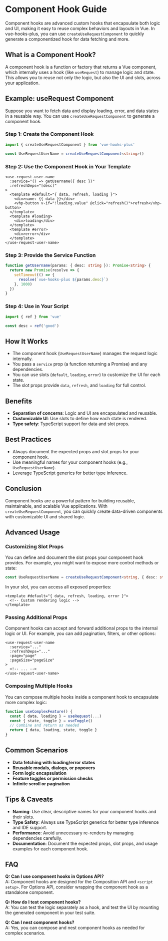 # Component Hook Guide

Component hooks are advanced custom hooks that encapsulate both logic and UI, making it easy to reuse complex behaviors and layouts in Vue. In vue-hooks-plus, you can use `createUseRequestComponent` to quickly generate a componentized hook for data fetching and more.

## What is a Component Hook?

A component hook is a function or factory that returns a Vue component, which internally uses a hook (like `useRequest`) to manage logic and state. This allows you to reuse not only the logic, but also the UI and slots, across your application.

## Example: useRequest Component

Suppose you want to fetch data and display loading, error, and data states in a reusable way. You can use `createUseRequestComponent` to generate a component hook.

### Step 1: Create the Component Hook

```ts
import { createUseRequestComponent } from 'vue-hooks-plus'

const UseRequestUserName = createUseRequestComponent<string>()
```

### Step 2: Use the Component Hook in Your Template

```vue
<use-request-user-name
  :service="() => getUsername({ desc })"
  :refreshDeps="[desc]"
>
  <template #default="{ data, refresh, loading }">
    <div>name: {{ data }}</div>
    <vhp-button v-if="!loading.value" @click="refresh()">refresh</vhp-button>
  </template>
  <template #loading>
    <div>loading</div>
  </template>
  <template #error>
    <div>error</div>
  </template>
</use-request-user-name>
```

### Step 3: Provide the Service Function

```ts
function getUsername(params: { desc: string }): Promise<string> {
  return new Promise(resolve => {
    setTimeout(() => {
      resolve(`vue-hooks-plus ${params.desc}`)
    }, 1000)
  })
}
```

### Step 4: Use in Your Script

```ts
import { ref } from 'vue'

const desc = ref('good')
```

## How It Works

- The component hook (`UseRequestUserName`) manages the request logic internally.
- You pass a `service` prop (a function returning a Promise) and any dependencies.
- You can use slots (`default`, `loading`, `error`) to customize the UI for each state.
- The slot props provide `data`, `refresh`, and `loading` for full control.

## Benefits

- **Separation of concerns**: Logic and UI are encapsulated and reusable.
- **Customizable UI**: Use slots to define how each state is rendered.
- **Type safety**: TypeScript support for data and slot props.

## Best Practices

- Always document the expected props and slot props for your component hook.
- Use meaningful names for your component hooks (e.g., `UseRequestUserName`).
- Leverage TypeScript generics for better type inference.

## Conclusion

Component hooks are a powerful pattern for building reusable, maintainable, and scalable Vue applications. With `createUseRequestComponent`, you can quickly create data-driven components with customizable UI and shared logic.

## Advanced Usage

### Customizing Slot Props

You can define and document the slot props your component hook provides. For example, you might want to expose more control methods or state:

```ts
const UseRequestUserName = createUseRequestComponent<string, { desc: string }>()
```

In your slot, you can access all exposed properties:

```vue
<template #default="{ data, refresh, loading, error }">
  <!-- Custom rendering logic -->
</template>
```

### Passing Additional Props

Component hooks can accept and forward additional props to the internal logic or UI. For example, you can add pagination, filters, or other options:

```vue
<use-request-user-name
  :service="..."
  :refreshDeps="..."
  :page="page"
  :pageSize="pageSize"
>
  <!-- ... -->
</use-request-user-name>
```

### Composing Multiple Hooks

You can compose multiple hooks inside a component hook to encapsulate more complex logic:

```ts
function useComplexFeature() {
  const { data, loading } = useRequest(...)
  const { state, toggle } = useToggle()
  // Combine and return as needed
  return { data, loading, state, toggle }
}
```

## Common Scenarios

- **Data fetching with loading/error states**
- **Reusable modals, dialogs, or popovers**
- **Form logic encapsulation**
- **Feature toggles or permission checks**
- **Infinite scroll or pagination**

## Tips & Caveats

- **Naming**: Use clear, descriptive names for your component hooks and their slots.
- **Type Safety**: Always use TypeScript generics for better type inference and IDE support.
- **Performance**: Avoid unnecessary re-renders by managing dependencies carefully.
- **Documentation**: Document the expected props, slot props, and usage examples for each component hook.

## FAQ

**Q: Can I use component hooks in Options API?**  
A: Component hooks are designed for the Composition API and `<script setup>`. For Options API, consider wrapping the component hook as a standalone component.

**Q: How do I test component hooks?**  
A: You can test the logic separately as a hook, and test the UI by mounting the generated component in your test suite.

**Q: Can I nest component hooks?**  
A: Yes, you can compose and nest component hooks as needed for complex scenarios.
